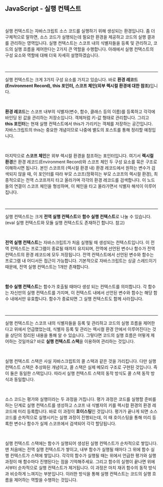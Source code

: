 ## JavaScript - 실행 컨텍스트

<br/>

<p data-ke-size="size16">실행 컨텍스트는 자바스크립트 소스 코드를 실행하기 위해 생성되는 환경입니다. 좀 더 구체적으로 말하면, 소스 코드가 실행되는데 필요한 환경을 제공하고 코드의 실행 결과를 관리하는 영역입니다. 실행 컨텍스트는 스코프 내의 식별자들을 등록 및 관리하고, 코드의 실행 흐름을 제어한다는 2가지 큰 역할을 수행합니다. 아래에서 실행 컨택스트의 구성 요소와 역할에 대해 더욱 자세히 설명하겠습니다.</p>
<p data-ke-size="size16">&nbsp;</p>
<hr contenteditable="false" data-ke-type="horizontalRule" data-ke-style="style6" />
<p data-ke-size="size16">실행 컨텍스트는 크게 3가지 구성 요소를 가지고 있습니다. 바로 <b>환경 레코드(Environment Record), this 포인터, 스코프 체인(외부 렉시컬 환경에 대한 참조)</b>입니다.</p>
<p data-ke-size="size16">&nbsp;</p>
<p data-ke-size="size16"><b>환경 레코드</b>는 스코프 내부의 식별자(변수, 함수, 클래스 등의 이름)를 등록하고 각각에 바인딩 된 값을 관리하는 저장소입니다. 객체처럼 키-값 형태로 관리합니다. 그리고 <b>this 포인터</b>는 현재 실행 컨텍스트에서 this가 가리키는 객체를 저장하는 공간입니다. 자바스크립트의 this는 중요한 개념이므로 나중에 별도의 포스트를 통해 정리할 예정입니다.</p>
<p data-ke-size="size16">&nbsp;</p>
<p data-ke-size="size16">마지막으로 <b>스코프 체인</b>은 외부 렉시컬 환경을 참조하는 포인터입니다. 여기서 <b>렉시컬 환경</b>은 환경 레코드(Environment Record)와 스코프 체인 두 구성 요소를 묶은 구조로 이해하시면 됩니다. 본인 스코프의 (렉시컬 환경 내) 환경 레코드에서 원하는 변수가 검색되지 않을 때, 이 포인터를 따라 부모 스코프(정확히는 부모 스코프의 렉시컬 환경), 최종적으로는 전역 스코프까지 타고 올라가며 각각의 환경 레코드를 검색합니다. 이 노드들의 연결이 스코프 체인을 형성하며, 이 체인을 타고 올라가면서 식별자 해석이 이루어집니다.</p>
<p data-ke-size="size16">&nbsp;</p>
<hr contenteditable="false" data-ke-type="horizontalRule" data-ke-style="style6" />
<p data-ke-size="size16">실행 컨텍스트는 크게&nbsp;<b>전역 실행 컨텍스트</b>와&nbsp;<b>함수 실행 컨텍스트</b>로 나눌 수 있습니다. (eval 실행 컨텍스트와 모듈 실행 컨텍스트도 존재하긴 합니다. 참고)</p>
<p data-ke-size="size16">&nbsp;</p>
<p data-ke-size="size16"><b>전역 실행 컨텍스트</b>는 자바스크립트가 처음 실행될 때 생성되는 컨텍스트입니다. 이 전역 컨텍스트는 프로그램이 종료될 때까지 유지되며, 전역에 선언된 변수나 함수가 전역 컨텍스트의 환경 레코드에 모두 저장됩니다. 전역 컨텍스트에서 선언된 변수와 함수는 프로그램 내 어디서든 접근이 가능합니다. 기본적으로 자바스크립트는 싱글 스레드이기 때문에, 전역 실행 컨텍스트는 1개만 존재합니다.</p>
<p data-ke-size="size16">&nbsp;</p>
<p data-ke-size="size16"><b>함수 실행 컨텍스트</b>는 함수가 호출될 때마다 생성 되는 컨텍스트를 의미합니다. 각 함수는 자신만의 실행 컨텍스트를 가지며, 이 컨텍스트 내에서 선언된 변수와 함수는 해당 함수 내에서만 유효합니다. 함수가 종료되면 그 실행 컨텍스트도 함께 사라집니다.</p>
<p data-ke-size="size16">&nbsp;</p>
<hr contenteditable="false" data-ke-type="horizontalRule" data-ke-style="style6" />
<p data-ke-size="size16">실행 컨텍스트는 스코프 내의 식별자들을 등록 및 관리하고 코드의 실행 흐름을 제어한다고 위에서 언급했었는데, 식별자 등록 및 관리는 렉시컬 환경 안에서 이루어진다는 것을 상단의 정리된 내용을 통해 알 수 있습니다. 그렇다면 코드의 실행 흐름은 어떻게 제어하는 것일까요? 바로 <b>실행 컨텍스트 스택</b>을 이용하여 관리하는 것입니다.</p>
<p data-ke-size="size16">&nbsp;</p>
<p data-ke-size="size16">실행 컨텍스트 스택은 사실 자바스크립트의 콜 스택과 같은 것을 가리킵니다. 다만 실행 컨텍스트 스택은 추상화된 개념이고, 콜 스택은 실제 메모리 구조로 구현된 것입니다. 즉 이 둘은 동일한 스택입니다. 따라서 실행 컨텍스트 스택의 동작 방식도 콜 스택 동작 방식과 동일합니다.</p>
<p data-ke-size="size16">&nbsp;</p>
<p data-ke-size="size16">소스 코드는 평가와 실행이라는 두 과정을 거칩니다. 평가 과정은 코드를 실행할 준비를 하는 단계로 실행 컨텍스트를 생성하고 스코프 내 식별자의 키를 렉시컬 환경의 환경 레코드에 미리 등록합니다. 바로 이 과정이 <b>호이스팅</b>인 것입니다. 평가가 끝나게 되면 소스 코드를 순차적으로 실행시키는 실행 과정이 진행되는데, 이 때 호이스팅을 통해 미리 등록한 변수나 함수가 실제 스코프에서 검색되어 각각 할당됩니다.</p>
<p data-ke-size="size16">&nbsp;</p>
<p data-ke-size="size16">실행 컨텍스트 스택에는 함수가 실행되어 생성된 실행 컨텍스트가 순차적으로 쌓입니다. 맨 처음에는 전역 실행 컨텍스트가 쌓이고, 내부 함수가 실행될 때마다 그 위에 함수 실행 컨텍스트가 스택에 쌓입니다. 각각의 함수가 실행될 때는 위에서 언급한 평가와 실행 과정이 매 함수마다 진행된다는 점을 기억해주세요. 그리고 함수의 실행이 끝나면 위에서부터 순차적으로 실행 컨텍스트가 제거됩니다. 이 과정은 마치 재귀 함수의 동작 방식과 비슷하게 느껴지는 부분입니다. 이러한 방식을 통해 실행 컨텍스트는 코드의 실행 흐름을 제어하는 역할을 수행하는 것입니다.</p>
<p data-ke-size="size16">&nbsp;</p>

<br/>

